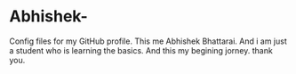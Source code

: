 # Abhishek-
Config files for my GitHub profile.
This me Abhishek Bhattarai. And i am just a student who is learning the basics.
And this my begining jorney.
thank you.
